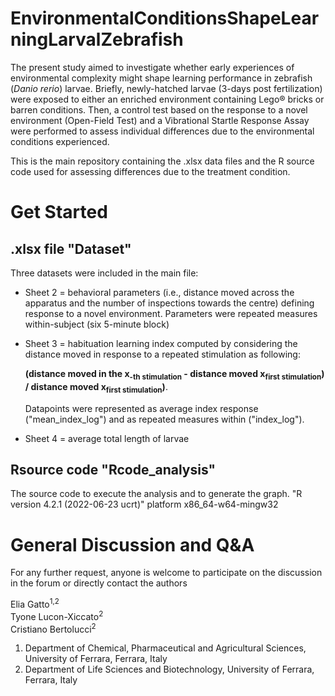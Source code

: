 # EnvironmentalConditionsShapeLearningLarvalZebrafish
The present study aimed to investigate whether early experiences of environmental complexity might shape learning performance in zebrafish (_Danio rerio_) larvae. Briefly, newly-hatched larvae (3-days post fertilization) were exposed to either an enriched environment containing Lego® bricks or barren conditions. Then, a control test based on the response to a novel environment (Open-Field Test) and a Vibrational Startle Response Assay were performed to assess individual differences due to the environmental conditions experienced.

This is the main repository containing the .xlsx data files and the R source code used for assessing differences due to the treatment condition.


# Get Started
## .xlsx file "Dataset"  
Three datasets were included in the main file:

- Sheet 2 = behavioral parameters (i.e., distance moved across the apparatus and the number of inspections towards the centre) defining response to a novel environment. Parameters were repeated measures within-subject (six 5-minute block)

- Sheet 3 = habituation learning index computed by considering the distance moved in response to a repeated stimulation as following:

  **(distance moved in the x<sub>-th stimulation</sub> - distance moved x<sub>first stimulation</sub>) / distance moved x<sub>first stimulation</sub>)**.

  Datapoints were represented as average index response ("mean_index_log") and as repeated measures within ("index_log").

- Sheet 4 = average total length of larvae


## Rsource code "Rcode_analysis"  
The source code to execute the analysis and to generate the graph.
"R version 4.2.1 (2022-06-23 ucrt)"
platform       x86_64-w64-mingw32  



# General Discussion and Q&A
For any further request, anyone is welcome to participate on the discussion in the forum or directly contact the authors

Elia Gatto<sup>1,2</sup>  
Tyone Lucon-Xiccato<sup>2</sup>  
Cristiano Bertolucci<sup>2</sup>  
1. Department of Chemical, Pharmaceutical and Agricultural Sciences, University of Ferrara, Ferrara, Italy
2. Department of Life Sciences and Biotechnology, University of Ferrara, Ferrara, Italy
